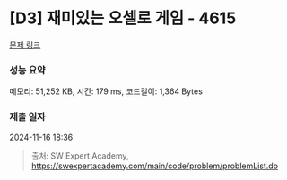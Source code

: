 # [D3] 재미있는 오셀로 게임 - 4615 

[문제 링크](https://swexpertacademy.com/main/code/problem/problemDetail.do?contestProbId=AWQmA4uK8ygDFAXj) 

### 성능 요약

메모리: 51,252 KB, 시간: 179 ms, 코드길이: 1,364 Bytes

### 제출 일자

2024-11-16 18:36



> 출처: SW Expert Academy, https://swexpertacademy.com/main/code/problem/problemList.do